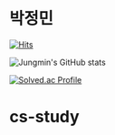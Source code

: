 # 박정민 
[![Hits](https://hits.seeyoufarm.com/api/count/incr/badge.svg?url=https%3A%2F%2Fgithub.com%2Finmyownway&count_bg=%2379C83D&title_bg=%23555555&icon=&icon_color=%23E7E7E7&title=hits&edge_flat=false)](https://hits.seeyoufarm.com)

![Jungmin's GitHub stats](https://github-readme-stats.vercel.app/api?username=inmyownway&theme=dark&show_icons=true)

[![Solved.ac Profile](http://mazassumnida.wtf/api/v2/generate_badge?boj=wjdals0507)](https://solved.ac/wjdals0507/)
# cs-study
